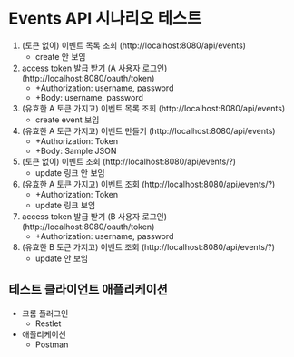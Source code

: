 # Events API 시나리오 테스트

1. (토큰 없이) 이벤트 목록 조회 (http://localhost:8080/api/events)
   * create 안 보임 
2. access token 발급 받기 (A 사용자 로그인) (http://localhost:8080/oauth/token)
   * +Authorization: username, password
   * +Body: username, password
3. (유효한 A 토큰 가지고) 이벤트 목록 조회 (http://localhost:8080/api/events) 
   * create event 보임
4. (유효한 A 토큰 가지고) 이벤트 만들기 (http://localhost:8080/api/events)
   * +Authorization: Token
   * +Body: Sample JSON
5. (토큰 없이) 이벤트 조회 (http://localhost:8080/api/events/?)
   * update 링크 안 보임
6. (유효한 A 토큰 가지고) 이벤트 조회 (http://localhost:8080/api/events/?)
   * +Authorization: Token
   * update 링크 보임
7. access token 발급 받기 (B 사용자 로그인) (http://localhost:8080/oauth/token)
   * +Authorization: username, password
8. (유효한 B 토큰 가지고) 이벤트 조회 (http://localhost:8080/api/events/?)
   * update 안 보임


## 테스트 클라이언트 애플리케이션
* 크롬 플러그인
  * Restlet
* 애플리케이션
  * Postman
